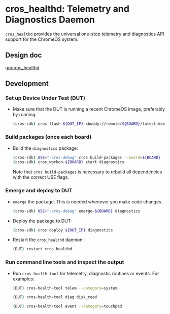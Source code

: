 # cros_healthd: Telemetry and Diagnostics Daemon

`cros_healthd` provides the universal one-stop telemetry and diagnostics API
support for the ChromeOS system.

## Design doc

[go/cros_healthd](https://goto.google.com/cros_healthd)

## Development

### Set up Device Under Test (DUT)

*   Make sure that the DUT is running a recent ChromeOS image, preferably by
    running:
    ```bash
    (cros-sdk) cros flash ${DUT_IP} xbuddy://remote/${BOARD}/latest-dev/test
    ```

### Build packages (once each board)

*   Build the `diagnostics` package:
    ```bash
    (cros-sdk) USE="-cros-debug" cros build-packages --board=${BOARD}
    (cros-sdk) cros_workon-${BOARD} start diagnostics
    ```
    Note that `cros build-packages` is necessary to rebuild all dependencies
    with the correct USE flags.

### Emerge and deploy to DUT

*   `emerge` the package. This is needed whenever you make code changes.
    ```bash
    (cros-sdk) USE="-cros-debug" emerge-${BOARD} diagnostics
    ```

*   Deploy the package to DUT:
    ```bash
    (cros-sdk) cros deploy ${DUT_IP} diagnostics
    ```

*   Restart the `cros_healthd` daemon:
    ```bash
    (DUT) restart cros_healthd
    ```

### Run command line tools and inspect the output
*   Run `cros-health-tool` for telemetry, diagnostic routines or events. For
    examples:
    ```bash
    (DUT) cros-health-tool telem --category=system
    ```
    ```bash
    (DUT) cros-health-tool diag disk_read
    ```
    ```bash
    (DUT) cros-health-tool event --category=touchpad
    ```
